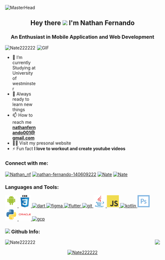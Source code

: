![MasterHead](https://steamuserimages-a.akamaihd.net/ugc/170412021733266950/1CD0513C34E143D362389DD0D9F2CC0B3BBB2123/?imw=5000&imh=5000&ima=fit&impolicy=Letterbox&imcolor=%23000000&letterbox=false)
<h2 align="center"> Hey there <img src="https://emojis.slackmojis.com/emojis/images/1588315024/8823/hyperkitty.gif?1588315024" width="30" /> I'm Nathan Fernando </h2>
<h3 align="center">An Enthusiast in Mobile Application and Web Development</h3>

<img align="right" alt="GIF" width="400" height="300" src="https://media.giphy.com/media/VTtANKl0beDFQRLDTh/giphy.gif" />
<p align="left"> <img src="https://komarev.com/ghpvc/?username=Nate222222&label=Profile%20views&color=0e75b6&style=flat" alt="Nate222222" /> </p>


- 🔭 I’m currently Studying at University of westminster
- 📄 Always ready to learn new things
- 📫 How to reach me  **nathanfernando001@gmail.com**
- 👨‍💻 Visit my presonal website 
- ⚡ Fun fact **I love to workout and create youtube videos**

<h3 align="left">Connect with me:</h3>
<p align="left">
<a href="https://twitter.com/JB_NathanFdo" target="blank"><img align="center" src="https://raw.githubusercontent.com/rahuldkjain/github-profile-readme-generator/master/src/images/icons/Social/twitter.svg" alt="Nathan_nf" height="30" width="40" /></a>
<a href="https://linkedin.com/in/nathan-fernando-140609222" target="blank"><img align="center" src="https://raw.githubusercontent.com/rahuldkjain/github-profile-readme-generator/master/src/images/icons/Social/linked-in-alt.svg" alt="nathan-fernando-140609222" height="30" width="40" /></a>
<a href="https://www.youtube.com/channel/UCciFvQQ3rnqLJQmdQorsxhw" target="blank"><img align="center" src="https://raw.githubusercontent.com/rahuldkjain/github-profile-readme-generator/master/src/images/icons/Social/youtube.svg" alt="Nate" height="30" width="40" /></a>
<a href="https://discordapp.com/users/Nate.#6063"><img align="center" src="https://raw.githubusercontent.com/rahuldkjain/github-profile-readme-generator/master/src/images/icons/Social/discord.svg" alt="Nate" height="30" width="40" /></a>
</p>

<h3 align="left">Languages and Tools:</h3>
<p align="left"> <a href="https://developer.android.com" target="_blank" rel="noreferrer"> <img src="https://raw.githubusercontent.com/devicons/devicon/master/icons/android/android-original-wordmark.svg" alt="android" width="40" height="40"/> </a> <a href="https://www.w3schools.com/css/" target="_blank" rel="noreferrer"> <img src="https://raw.githubusercontent.com/devicons/devicon/master/icons/css3/css3-original-wordmark.svg" alt="css3" width="40" height="40"/> </a> <a href="https://dart.dev" target="_blank" rel="noreferrer"> <img src="https://www.vectorlogo.zone/logos/dartlang/dartlang-icon.svg" alt="dart" width="40" height="40"/> </a> <a href="https://www.figma.com/" target="_blank" rel="noreferrer"> <img src="https://www.vectorlogo.zone/logos/figma/figma-icon.svg" alt="figma" width="40" height="40"/> </a> <a href="https://flutter.dev" target="_blank" rel="noreferrer"> <img src="https://www.vectorlogo.zone/logos/flutterio/flutterio-icon.svg" alt="flutter" width="40" height="40"/> </a> <a href="https://git-scm.com/" target="_blank" rel="noreferrer"> <img src="https://www.vectorlogo.zone/logos/git-scm/git-scm-icon.svg" alt="git" width="40" height="40"/> </a> <a href="https://www.java.com" target="_blank" rel="noreferrer"> <img src="https://raw.githubusercontent.com/devicons/devicon/master/icons/java/java-original.svg" alt="java" width="40" height="40"/> </a> <a href="https://developer.mozilla.org/en-US/docs/Web/JavaScript" target="_blank" rel="noreferrer"> <img src="https://raw.githubusercontent.com/devicons/devicon/master/icons/javascript/javascript-original.svg" alt="javascript" width="40" height="40"/> </a> <a href="https://kotlinlang.org" target="_blank" rel="noreferrer"> <img src="https://www.vectorlogo.zone/logos/kotlinlang/kotlinlang-icon.svg" alt="kotlin" width="40" height="40"/> </a> <a href="https://www.photoshop.com/en" target="_blank" rel="noreferrer"> <img src="https://raw.githubusercontent.com/devicons/devicon/master/icons/photoshop/photoshop-line.svg" alt="photoshop" width="40" height="40"/>  <a href="https://www.python.org" target="_blank" rel="noreferrer"> <img src="https://raw.githubusercontent.com/devicons/devicon/master/icons/python/python-original.svg" alt="python" width="40" height="40"/> </a> <a href="https://www.oracle.com/" target="_blank"> <img src="https://raw.githubusercontent.com/devicons/devicon/master/icons/oracle/oracle-original.svg" alt="oracle" width="40" height="40"/> </a> <a href="https://cloud.google.com" target="_blank"> <img src="https://www.vectorlogo.zone/logos/google_cloud/google_cloud-icon.svg" alt="gcp" width="40" height="40"/> </a> </p>
  
<h3 align="left"> <img height="40" src="https://raw.githubusercontent.com/innng/innng/master/assets/kyubey.gif"/> Github Info:</h3>

<p><img align="left" src="https://github-readme-stats.vercel.app/api/top-langs?username=Nate222222&show_icons=true&locale=en&layout=compact" alt="Nate222222" /></p>

<p align="right" >
<a href="https://github.com/Nate222222/github-readme-stats"> 
    <img  src="https://github-readme-stats.vercel.app/api?username=Nate222222&&show_icons=true&theme=radical"/>
  </a>

</p>

<p align="center">
  <a href="https://github.com/Nate222222/github-readme-streak-stats">
    <img alt="Nate222222" src="https://github-readme-streak-stats.herokuapp.com/?user=Nate222222&theme=monokai-metallian&hide_border=true"/>
  </a>
  
</p>

